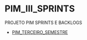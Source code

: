 # PIM_III_SPRINTS
PROJETO PIM SPRINTS E BACKLOGS


- <a href="https://github.com/Kostylll/PIM_TERCEIRO_SEMESTRE" target="_blank">PIM_TERCEIRO_SEMESTRE</a>



